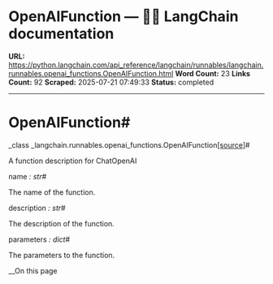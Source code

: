 # OpenAIFunction — 🦜🔗 LangChain  documentation

**URL:** https://python.langchain.com/api_reference/langchain/runnables/langchain.runnables.openai_functions.OpenAIFunction.html
**Word Count:** 23
**Links Count:** 92
**Scraped:** 2025-07-21 07:49:33
**Status:** completed

---

# OpenAIFunction\#

_class _langchain.runnables.openai\_functions.OpenAIFunction[\[source\]](https://python.langchain.com/api_reference/_modules/langchain/runnables/openai_functions.html#OpenAIFunction)\#     

A function description for ChatOpenAI

name _: str_\#     

The name of the function.

description _: str_\#     

The description of the function.

parameters _: dict_\#     

The parameters to the function.

__On this page
